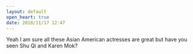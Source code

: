 ```yaml
---
layout: default
open_heart: true
date: 2018/11/17 12:47
---
```


Yeah I am sure all these Asian American actresses are great but have you seen Shu Qi and Karen Mok?

